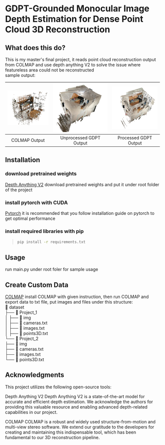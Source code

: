# GDPT-Grounded Monocular Image Depth Estimation for Dense Point Cloud 3D Reconstruction

## What does this do?
This is my master's final project, it reads point cloud reconstruction output from COLMAP and use depth anything V2 to solve the issue where featureless area could not be reconstructed  
sample output:  


| ![Image 1](https://github.com/JiayouQin01/groundedDPT/blob/main/plot/Kitchen_COLMAP.png) | ![Image 2](https://github.com/JiayouQin01/groundedDPT/blob/main/plot/Kitchen_Grounded.png) | ![Image 3](https://github.com/JiayouQin01/groundedDPT/blob/main/plot/Kicthen_Grounded_down_sampled.png) |
|:---:|:---:|:---:|
| COLMAP Output | Unprocessed GDPT Output  | Processed GDPT Output |

## Installation
  ### download pretrained weights
  [Depth Anything V2](https://github.com/DepthAnything/Depth-Anything-V2) download pretrained weights and put it under root folder of the project

  ### install pytorch with CUDA
  [Pytorch](https://pytorch.org/) it is recommended that you follow installation guide on pytorch to get optimal performance

  ### install required libraries with pip 
  > ```bash
  > pip install -r requirements.txt
  >   ```
## Usage
  run main.py under root foler for sample usage
## Create Custom Data
  [COLMAP](https://colmap.github.io/install.html) install COLMAP with given instruction, then run COLMAP and export data to txt file, put images and files under this structure:  
  📂 dataset  
  ├── 📂 Project_1  
  │   ├──  📂 img  
  │   ├──  📄 cameras.txt  
  │   ├──  📄 images.txt  
  │   ├──  📄 points3D.txt  
  └── 📂 Project_2  
      ├── 📂 img  
      ├── 📄 cameras.txt  
      ├── 📄 images.txt  
      └── 📄 points3D.txt  
## Acknowledgments
This project utilizes the following open-source tools:

Depth Anything V2
Depth Anything V2 is a state-of-the-art model for accurate and efficient depth estimation. We acknowledge the authors for providing this valuable resource and enabling advanced depth-related capabilities in our project.

COLMAP
COLMAP is a robust and widely used structure-from-motion and multi-view stereo software. We extend our gratitude to the developers for creating and maintaining this indispensable tool, which has been fundamental to our 3D reconstruction pipeline.

